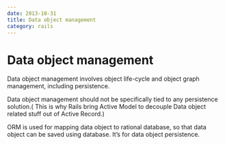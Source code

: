 ```yaml
---
date: 2013-10-31
title: Data object management
category: rails
---
```

# Data object management

Data object management involves object life-cycle and object graph management, including persistence.

Data object management should not be specifically tied to any persistence solution.( This is why Rails bring Active Model to decouple Data object related stuff out of Active Record.)

ORM is used for mapping data object to rational database, so that data object can be saved using database. It’s for data object persistence.
